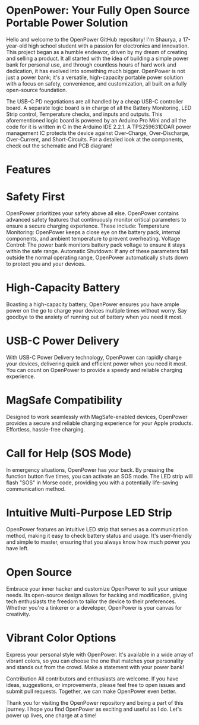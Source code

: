 # OpenPower: Your Fully Open Source Portable Power Solution
Hello and welcome to the OpenPower GitHub repository! I'm Shaurya, a 17-year-old high school student with a passion for electronics and innovation. This project began as a humble endeavor, driven by my dream of creating and selling a product. It all started with the idea of building a simple power bank for personal use, and through countless hours of hard work and dedication, it has evolved into something much bigger. OpenPower is not just a power bank; it's a versatile, high-capacity portable power solution with a focus on safety, convenience, and customization, all built on a fully open-source foundation.

The USB-C PD negotiations are all handled by a cheap USB-C controller board. A separate logic board is in charge of all the Battery Monitoring, LED Strip control, Temperature checks, and inputs and outputs. This aforementioned logic board is powered by an Arduino Pro Mini and all the code for it is written in C in the Arduino IDE 2.2.1. A TPS259631DDAR power management IC protects the device against Over-Charge, Over-Discharge, Over-Current, and Short-Circuits. For a detailed look at the components, check out the schematic and PCB diagram!

# Features

# Safety First
OpenPower prioritizes your safety above all else. OpenPower contains advanced safety features that continuously monitor critical parameters to ensure a secure charging experience. These include:
Temperature Monitoring: OpenPower keeps a close eye on the battery pack, internal components, and ambient temperature to prevent overheating.
Voltage Control: The power bank monitors battery pack voltage to ensure it stays within the safe range.
Automatic Shutdown: If any of these parameters fall outside the normal operating range, OpenPower automatically shuts down to protect you and your devices.

# High-Capacity Battery
Boasting a high-capacity battery, OpenPower ensures you have ample power on the go to charge your devices multiple times without worry. Say goodbye to the anxiety of running out of battery when you need it most.

# USB-C Power Delivery
With USB-C Power Delivery technology, OpenPower can rapidly charge your devices, delivering quick and efficient power when you need it most. You can count on OpenPower to provide a speedy and reliable charging experience.

# MagSafe Compatibility
Designed to work seamlessly with MagSafe-enabled devices, OpenPower provides a secure and reliable charging experience for your Apple products. Effortless, hassle-free charging.

# Call for Help (SOS Mode)
In emergency situations, OpenPower has your back. By pressing the function button five times, you can activate an SOS mode. The LED strip will flash "SOS" in Morse code, providing you with a potentially life-saving communication method.

# Intuitive Multi-Purpose LED Strip
OpenPower features an intuitive LED strip that serves as a communication method, making it easy to check battery status and usage. It's user-friendly and simple to master, ensuring that you always know how much power you have left.

# Open Source
Embrace your inner hacker and customize OpenPower to suit your unique needs. Its open-source design allows for hacking and modification, giving tech enthusiasts the freedom to tailor the device to their preferences. Whether you're a tinkerer or a developer, OpenPower is your canvas for creativity.

# Vibrant Color Options
Express your personal style with OpenPower. It's available in a wide array of vibrant colors, so you can choose the one that matches your personality and stands out from the crowd. Make a statement with your power bank!

Contribution
All contributors and enthusiasts are welcome. If you have ideas, suggestions, or improvements, please feel free to open issues and submit pull requests. Together, we can make OpenPower even better.

Thank you for visiting the OpenPower repository and being a part of this journey. I hope you find OpenPower as exciting and useful as I do. Let's power up lives, one charge at a time!

